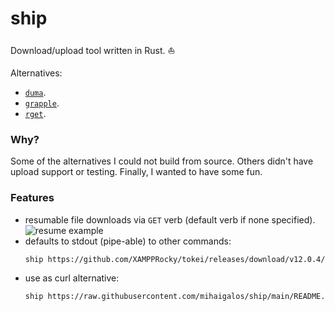 # ship

Download/upload tool written in Rust. ⛵

Alternatives:
* [`duma`](https://github.com/mattgathu/duma).
* [`grapple`](https://github.com/daveallie/grapple).
* [`rget`](https://github.com/Arcterus/rget).

### Why?

Some of the alternatives I could not build from source.
Others didn't have upload support or testing.
Finally, I wanted to have some fun.

### Features

* resumable file downloads via `GET` verb (default verb if none specified).
    ![resume example](screenshots/ship.gif)
* defaults to stdout (pipe-able) to other commands:
  ```bash
  ship https://github.com/XAMPPRocky/tokei/releases/download/v12.0.4/tokei-x86_64-unknown-linux-gnu.tar.gz | tar xvz
  ```
* use as curl alternative:
  ```bash
  ship https://raw.githubusercontent.com/mihaigalos/ship/main/README.md
  ```
